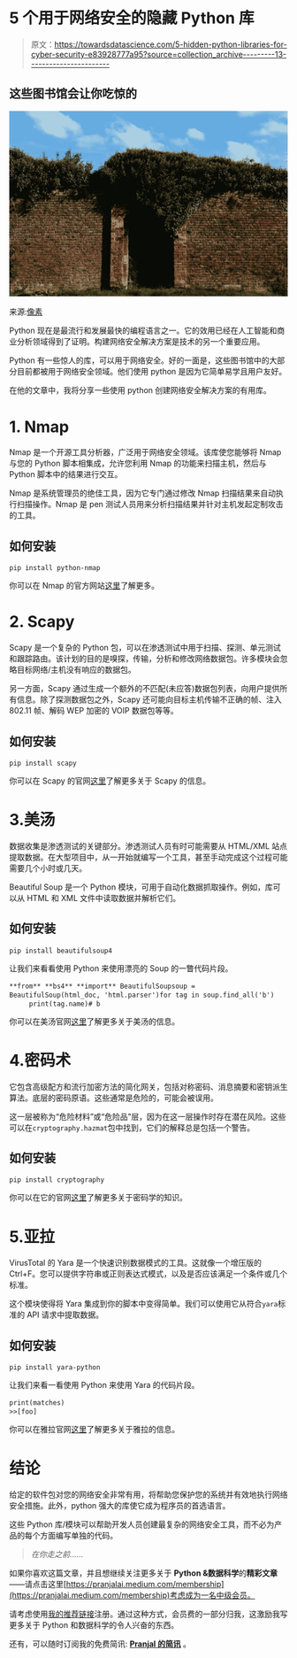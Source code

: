 # 5 个用于网络安全的隐藏 Python 库

> 原文：<https://towardsdatascience.com/5-hidden-python-libraries-for-cyber-security-e83928777a95?source=collection_archive---------13----------------------->

## 这些图书馆会让你吃惊的

![](img/ae1edd1e9731553ac3cf468ddd557042.png)

来源:[像素](https://www.pexels.com/photo/bricks-wall-garden-door-1882/)

Python 现在是最流行和发展最快的编程语言之一。它的效用已经在人工智能和商业分析领域得到了证明。构建网络安全解决方案是技术的另一个重要应用。

Python 有一些惊人的库，可以用于网络安全。好的一面是，这些图书馆中的大部分目前都被用于网络安全领域。他们使用 python 是因为它简单易学且用户友好。

在他的文章中，我将分享一些使用 python 创建网络安全解决方案的有用库。

# 1. **Nmap**

Nmap 是一个开源工具分析器，广泛用于网络安全领域。该库使您能够将 Nmap 与您的 Python 脚本相集成，允许您利用 Nmap 的功能来扫描主机，然后与 Python 脚本中的结果进行交互。

Nmap 是系统管理员的绝佳工具，因为它专门通过修改 Nmap 扫描结果来自动执行扫描操作。Nmap 是 pen 测试人员用来分析扫描结果并针对主机发起定制攻击的工具。

## 如何安装

```
pip install python-nmap
```

你可以在 Nmap 的官方网站[这里](https://pypi.org/project/python-nmap/)了解更多。

# 2. **Scapy**

Scapy 是一个复杂的 Python 包，可以在渗透测试中用于扫描、探测、单元测试和跟踪路由。该计划的目的是嗅探，传输，分析和修改网络数据包。许多模块会忽略目标网络/主机没有响应的数据包。

另一方面，Scapy 通过生成一个额外的不匹配(未应答)数据包列表，向用户提供所有信息。除了探测数据包之外，Scapy 还可能向目标主机传输不正确的帧、注入 802.11 帧、解码 WEP 加密的 VOIP 数据包等等。

## 如何安装

```
pip install scapy
```

你可以在 Scapy 的官网[这里](https://scapy.readthedocs.io/en/latest/introduction.html)了解更多关于 Scapy 的信息。

# 3.**美汤**

数据收集是渗透测试的关键部分。渗透测试人员有时可能需要从 HTML/XML 站点提取数据。在大型项目中，从一开始就编写一个工具，甚至手动完成这个过程可能需要几个小时或几天。

Beautiful Soup 是一个 Python 模块，可用于自动化数据抓取操作。例如，库可以从 HTML 和 XML 文件中读取数据并解析它们。

## 如何安装

```
pip install beautifulsoup4
```

让我们来看看使用 Python 来使用漂亮的 Soup 的一瞥代码片段。

```
**from** **bs4** **import** BeautifulSoupsoup = BeautifulSoup(html_doc, 'html.parser')for tag in soup.find_all('b')
     print(tag.name)# b
```

你可以在美汤官网[这里](https://www.crummy.com/software/BeautifulSoup/bs4/doc/)了解更多关于美汤的信息。

# 4.**密码术**

它包含高级配方和流行加密方法的简化网关，包括对称密码、消息摘要和密钥派生算法。底层的密码原语。这些通常是危险的，可能会被误用。

这一层被称为“危险材料”或“危险品”层，因为在这一层操作时存在潜在风险。这些可以在`cryptography.hazmat`包中找到，它们的解释总是包括一个警告。

## 如何安装

```
pip install cryptography
```

你可以在它的官网[这里](https://cryptography.io/en/latest/)了解更多关于密码学的知识。

# 5.亚拉

VirusTotal 的 Yara 是一个快速识别数据模式的工具。这就像一个增压版的 Ctrl+F。您可以提供字符串或正则表达式模式，以及是否应该满足一个条件或几个标准。

这个模块使得将 Yara 集成到你的脚本中变得简单。我们可以使用它从符合`yara`标准的 API 请求中提取数据。

## 如何安装

```
pip install yara-python
```

让我们来看一看使用 Python 来使用 Yara 的代码片段。

```
print(matches)
>>[foo]
```

你可以在雅拉官网[这里](https://yara.readthedocs.io/en/stable/yarapython.html)了解更多关于雅拉的信息。

# **结论**

给定的软件包对您的网络安全非常有用，将帮助您保护您的系统并有效地执行网络安全措施。此外，python 强大的库使它成为程序员的首选语言。

这些 Python 库/模块可以帮助开发人员创建最复杂的网络安全工具，而不必为产品的每个方面编写单独的代码。

> *在你走之前……*

如果你喜欢这篇文章，并且想继续关注更多关于 **Python &数据科学**的**精彩文章**——请点击这里[https://pranjalai.medium.com/membership](https://pranjalai.medium.com/membership)考虑成为一名中级会员。

请考虑使用[我的推荐链接](https://pranjalai.medium.com/membership)注册。通过这种方式，会员费的一部分归我，这激励我写更多关于 Python 和数据科学的令人兴奋的东西。

还有，可以随时订阅我的免费简讯: [**Pranjal 的简讯**](https://pranjalai.medium.com/subscribe) 。
